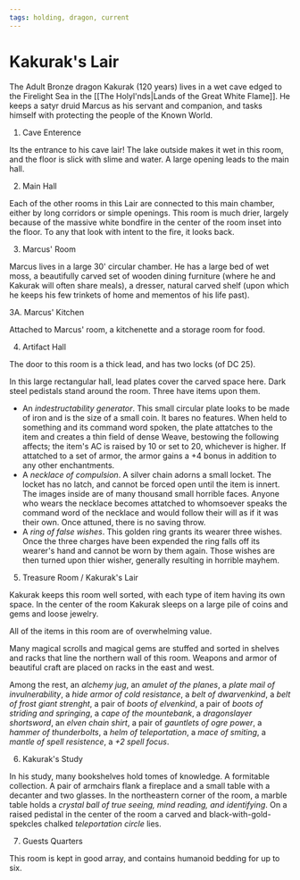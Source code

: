 ```yaml
---
tags: holding, dragon, current
---
```

# Kakurak's Lair

The Adult Bronze dragon Kakurak (120 years) lives in a wet cave edged to the Firelight Sea in the [[The Holyl'nds|Lands of the Great White Flame]]. He keeps a satyr druid Marcus as his servant and companion, and tasks himself with protecting the people of the Known World.

1. Cave Enterence

Its the entrance to his cave lair! The lake outside makes it wet in this room, and the floor is slick with slime and water. A large opening leads to the main hall.

2. Main Hall

Each of the other rooms in this Lair are connected to this main chamber, either by long corridors or simple openings. This room is much drier, largely because of the massive white bondfire in the center of the room inset into the floor. To any that look with intent to the fire, it looks back.

3. Marcus' Room

Marcus lives in a large 30' circular chamber. He has a large bed of wet moss, a beautifully carved set of wooden dining furniture (where he and Kakurak will often share meals), a dresser, natural carved shelf (upon which he keeps his few trinkets of home and mementos of his life past).

3A. Marcus' Kitchen

Attached to Marcus' room, a kitchenette and a storage room for food.

4. Artifact Hall

The door to this room is a thick lead, and has two locks (of DC 25).

In this large rectangular hall, lead plates cover the carved space here. Dark steel pedistals stand around the room. Three have items upon them. 

- An *indestructability generator*. This small circular plate looks to be made of iron and is the size of a small coin. It bares no features. When held to something and its command word spoken, the plate attatches to the item and creates a thin field of dense Weave, bestowing the following affects; the item's AC is raised by 10 or set to 20, whichever is higher. If attatched to a set of armor, the armor gains a +4 bonus in addition to any other enchantments.
- A *necklace of compulsion*. A silver chain adorns a small locket. The locket has no latch, and cannot be forced open until the item is innert. The images inside are of many thousand small horrible faces. Anyone who wears the necklace becomes attatched to whomsoever speaks the command word of the necklace and would follow their will as if it was their own. Once attuned, there is no saving throw.
- A *ring of false wishes*. This golden ring grants its wearer three wishes. Once the three charges have been expended the ring falls off its wearer's hand and cannot be worn by them again. Those wishes are then turned upon thier wisher, generally resulting in horrible mayhem. 
 
 5. Treasure Room / Kakurak's Lair

Kakurak keeps this room well sorted, with each type of item having its own space. In the center of the room Kakurak sleeps on a large pile of coins and gems and loose jewelry.

All of the items in this room are of overwhelming value.

Many magical scrolls and magical gems are stuffed and sorted in shelves and racks that line the northern wall of this room. Weapons and armor of beautiful craft are placed on racks in the east and west.

Among the rest, an *alchemy jug*, an *amulet of the planes*, a *plate mail of invulnerability*, a *hide armor of cold resistance*, a *belt of dwarvenkind*, a *belt of frost giant strenght*, a pair of *boots of elvenkind*, a pair of *boots of striding and springing*, a *cape of the mountebank*, a *dragonslayer shortsword*, an *elven chain shirt*, a pair of *gauntlets of ogre power*, a *hammer of thunderbolts*, a *helm of teleportation*, a *mace of smiting*, a *mantle of spell resistence*, a *+2 spell focus*.

6. Kakurak's Study

In his study, many bookshelves hold tomes of knowledge. A formitable collection. A pair of armchairs flank a fireplace and a small table with a decanter and two glasses. In the northeastern corner of the room, a marble table holds a *crystal ball of true seeing, mind reading, and identifying*. On a raised pedistal in the center of the room a carved and black-with-gold-spekcles chalked *teleportation circle* lies.

7. Guests Quarters

This room is kept in good array, and contains humanoid bedding for up to six.